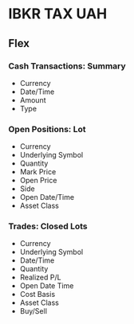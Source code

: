 # IBKR TAX UAH

## Flex

### Cash Transactions: Summary

- Currency
- Date/Time
- Amount
- Type

### Open Positions: Lot

- Currency
- Underlying Symbol
- Quantity
- Mark Price
- Open Price
- Side
- Open Date/Time
- Asset Class

### Trades: Closed Lots

- Currency
- Underlying Symbol
- Date/Time
- Quantity
- Realized P/L
- Open Date Time
- Cost Basis
- Asset Class
- Buy/Sell
